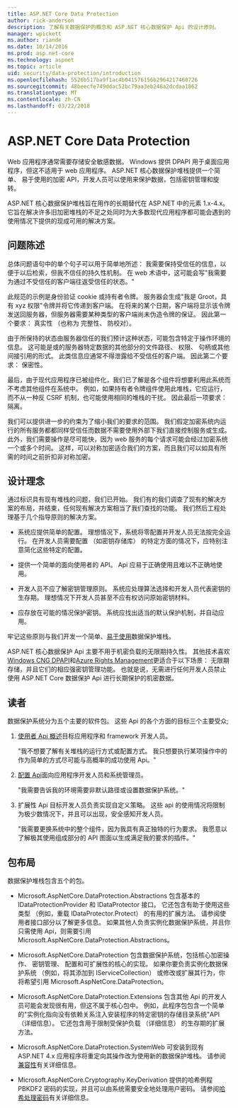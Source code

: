 ```yaml
---
title: ASP.NET Core Data Protection
author: rick-anderson
description: 了解有关数据保护的概念和 ASP.NET 核心数据保护 Api 的设计原则。
manager: wpickett
ms.author: riande
ms.date: 10/14/2016
ms.prod: asp.net-core
ms.technology: aspnet
ms.topic: article
uid: security/data-protection/introduction
ms.openlocfilehash: 5526b517ba9f1ac4b041576156b2964217460726
ms.sourcegitcommit: 48beecfe749ddac52bc79aa3eb246a2dcdaa1862
ms.translationtype: MT
ms.contentlocale: zh-CN
ms.lasthandoff: 03/22/2018
---
```

# <a name="aspnet-core-data-protection"></a>ASP.NET Core Data Protection

Web 应用程序通常需要存储安全敏感数据。 Windows 提供 DPAPI 用于桌面应用程序，但这不适用于 web 应用程序。 ASP.NET 核心数据保护堆栈提供一个简单、 易于使用的加密 API，开发人员可以使用来保护数据，包括密钥管理和旋转。

ASP.NET 核心数据保护堆栈旨在用作的长期替代<machineKey>在 ASP.NET 中的元素 1.x-4.x。 它旨在解决许多旧加密堆栈的不足之处同时为大多数现代应用程序都可能会遇到的使用情况下提供的现成可用的解决方案。

## <a name="problem-statement"></a>问题陈述

总体问题语句中的单个句子可以用于简单地所述： 我需要保持受信任的信息，以便于以后检索，但我不信任的持久性机制。 在 web 术语中，这可能会写"我需要为通过不受信任的客户端往返受信任的状态。"

此规范的示例是身份验证 cookie 或持有者令牌。 服务器会生成"我是 Groot，具有 xyz 权限"令牌并将它传递到客户端。 在将来的某个日期，客户端将显示该令牌发送回服务器，但服务器需要某种类型的客户端尚未伪造令牌的保证。 因此第一个要求： 真实性 （也称为 完整性、 防校对）。

由于所保持的状态由服务器信任的我们预计这种状态，可能包含特定于操作环境的信息。 这可能是或的服务器特定数据的其他部分的文件路径、 权限、 句柄或其他间接引用的形式。 此类信息应通常不得泄露给不受信任的客户端。 因此第二个要求： 保密性。

最后，由于现代应用程序已被组件化，我们已了解是各个组件将想要利用此系统而不考虑其他组件在系统中。 例如，如果持有者令牌组件使用此堆栈，它应运行，而不从一种反 CSRF 机制，也可能使用相同的堆栈的干扰。 因此最后一项要求： 隔离。

我们可以提供进一步的约束为了缩小我们的要求的范围。 我们假定加密系统内运行的所有服务都都同样受信任而数据不需要使用外部下我们直接控制服务或生成。 此外，我们需要操作是尽可能快，因为 web 服务的每个请求可能会经过加密系统一个或多个时间。 这样，可以对称加密适合我们的方案，而且我们可以如具有所需的时间之前折扣非对称加密。

## <a name="design-philosophy"></a>设计理念

通过标识具有现有堆栈的问题，我们已开始。 我们有的我们调查了现有的解决方案的布局，并结束，任何现有解决方案相当了我们查找的功能。 我们然后工程处理基于几个指导原则的解决方案。

* 系统应提供简单的配置。 理想情况下，系统将零配置并开发人员无法按完全运行。 在开发人员需要配置 （如密钥存储库） 的特定方面的情况下，应特别注意简化这些特定的配置。

* 提供一个简单的面向使用者的 API。 Api 应易于正确使用且难以不正确地使用。

* 开发人员不应了解密钥管理原则。 系统应处理算法选择和开发人员代表密钥的生存期。 理想情况下开发人员甚至不应有权访问原始密钥材料。

* 应存放在可能的情况保护密钥。 系统应找出适当的默认保护机制，并自动应用。

牢记这些原则与我们开发一个简单、[易于使用](xref:security/data-protection/using-data-protection)数据保护堆栈。

ASP.NET 核心数据保护 Api 主要不用于机密负载的无限期持久性。 其他技术喜欢[Windows CNG DPAPI](https://msdn.microsoft.com/library/windows/desktop/hh706794%28v=vs.85%29.aspx)和[Azure Rights Management](https://docs.microsoft.com/rights-management/)更适合于以下场景： 无限期存储，并且它们的相应强密钥管理功能。 也就是说，无需进行任何开发人员禁止使用 ASP.NET Core 数据保护 Api 进行长期保护的机密数据。

## <a name="audience"></a>读者

数据保护系统分为五个主要的软件包。 这些 Api 的各个方面的目标三个主要受众;

1. [使用者 Api 概述](xref:security/data-protection/consumer-apis/overview)目标应用程序和 framework 开发人员。

   "我不想要了解有关堆栈的运行方式或配置方式。 我只想要执行某项操作中的作为简单的方式尽可能与高概率的成功使用 Api。"

2. [配置 Api](xref:security/data-protection/configuration/overview)面向应用程序开发人员和系统管理员。

   "我需要告诉我的环境需要非默认路径或设置数据保护系统。"

3. 扩展性 Api 目标开发人员负责实现自定义策略。 这些 api 的使用情况将限制为极少数情况下，并且可以出现，安全感知开发人员。

   "我需要更换系统中的整个组件，因为我具有真正独特的行为要求。 我愿意以了解极其使用组成部分的 API 图面以生成满足我的要求的插件。"

## <a name="package-layout"></a>包布局

数据保护堆栈包含五个的包。

* Microsoft.AspNetCore.DataProtection.Abstractions 包含基本的 IDataProtectionProvider 和 IDataProtector 接口。 它还包含有助于使用这些类型 （例如，重载 IDataProtector.Protect） 的有用的扩展方法。 请参阅使用者接口部分以了解更多信息。 如果其他人负责实例化数据保护系统，并且你只需使用 Api，则需要引用 Microsoft.AspNetCore.DataProtection.Abstractions。

* Microsoft.AspNetCore.DataProtection 包含数据保护系统，包括核心加密操作、 密钥管理、 配置和可扩展性的核心的实现。 如果你要负责实例化数据保护系统 （例如，将其添加到 IServiceCollection） 或修改或扩展其行为，你将希望引用 Microsoft.AspNetCore.DataProtection。

* Microsoft.AspNetCore.DataProtection.Extensions 包含其他 Api 的开发人员可能会发现很有用，但这不属于核心包中。 例如，此程序包包含一个简单的"实例化指向没有依赖关系注入安装程序的特定密钥的存储目录系统"API （详细信息）。 它还包含用于限制受保护负载 （详细信息） 的生存期的扩展方法。

* Microsoft.AspNetCore.DataProtection.SystemWeb 可安装到现有 ASP.NET 4.x 应用程序将重定向其<machineKey>操作改为使用新的数据保护堆栈。 请参阅[兼容性](xref:security/data-protection/compatibility/replacing-machinekey#compatibility-replacing-machinekey)有关详细信息。

* Microsoft.AspNetCore.Cryptography.KeyDerivation 提供的哈希例程 PBKDF2 密码的实现，并且可以由系统需要安全地处理用户密码。 请参阅[哈希处理密码](xref:security/data-protection/consumer-apis/password-hashing)有关详细信息。
